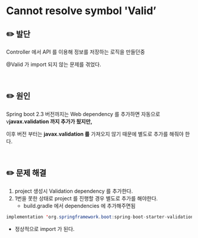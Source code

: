 # Cannot resolve symbol 'Valid’

## ✏️ 발단

Controller 에서 API 를 이용해 정보를 저장하는 로직을 만들던중

@Valid 가 import 되지 않는 문제를 겪었다.

<br>

## ✏️ 원인

Spring boot 2.3 버전까지는 Web dependency 를 추가하면 자동으로 v****javax.validation 까지 추가가 됬지만,****

이후 버전 부터는 ****javax.validation 를**** 가져오지 않기 때문에 별도로 추가를 해줘야 한다.

<br>

## ✏️ 문제 해결

1. project 생성시 Validation dependency 를 추가한다.
2. 1번을 못한 상태로 project 를 진행할 경우 별도로 추가를 해야한다.
    - build.gradle 에서 dependencies 에 추가해주면됨

```java
implementation 'org.springframework.boot:spring-boot-starter-validation'
```

- 정상적으로 import 가 된다.
